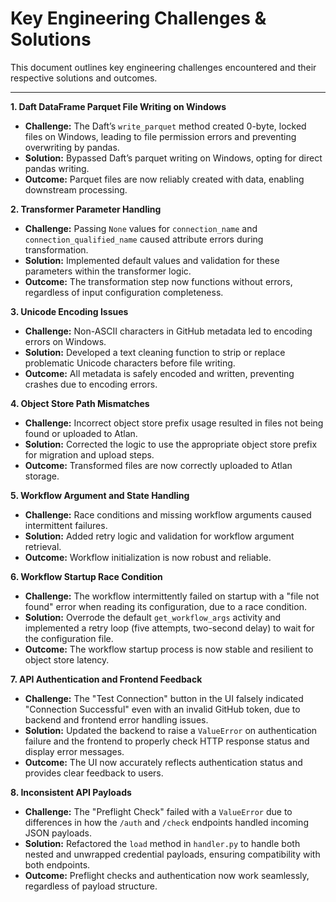 # Key Engineering Challenges & Solutions

This document outlines key engineering challenges encountered and their respective solutions and outcomes.

---

**1. Daft DataFrame Parquet File Writing on Windows**

- **Challenge:** The Daft’s `write_parquet` method created 0-byte, locked files on Windows, leading to file permission errors and preventing overwriting by pandas.
- **Solution:** Bypassed Daft’s parquet writing on Windows, opting for direct pandas writing.
- **Outcome:** Parquet files are now reliably created with data, enabling downstream processing.

**2. Transformer Parameter Handling**

- **Challenge:** Passing `None` values for `connection_name` and `connection_qualified_name` caused attribute errors during transformation.
- **Solution:** Implemented default values and validation for these parameters within the transformer logic.
- **Outcome:** The transformation step now functions without errors, regardless of input configuration completeness.

**3. Unicode Encoding Issues**

- **Challenge:** Non-ASCII characters in GitHub metadata led to encoding errors on Windows.
- **Solution:** Developed a text cleaning function to strip or replace problematic Unicode characters before file writing.
- **Outcome:** All metadata is safely encoded and written, preventing crashes due to encoding errors.

**4. Object Store Path Mismatches**

- **Challenge:** Incorrect object store prefix usage resulted in files not being found or uploaded to Atlan.
- **Solution:** Corrected the logic to use the appropriate object store prefix for migration and upload steps.
- **Outcome:** Transformed files are now correctly uploaded to Atlan storage.

**5. Workflow Argument and State Handling**

- **Challenge:** Race conditions and missing workflow arguments caused intermittent failures.
- **Solution:** Added retry logic and validation for workflow argument retrieval.
- **Outcome:** Workflow initialization is now robust and reliable.

**6. Workflow Startup Race Condition**

- **Challenge:** The workflow intermittently failed on startup with a "file not found" error when reading its configuration, due to a race condition.
- **Solution:** Overrode the default `get_workflow_args` activity and implemented a retry loop (five attempts, two-second delay) to wait for the configuration file.
- **Outcome:** The workflow startup process is now stable and resilient to object store latency.

**7. API Authentication and Frontend Feedback**

- **Challenge:** The "Test Connection" button in the UI falsely indicated "Connection Successful" even with an invalid GitHub token, due to backend and frontend error handling issues.
- **Solution:** Updated the backend to raise a `ValueError` on authentication failure and the frontend to properly check HTTP response status and display error messages.
- **Outcome:** The UI now accurately reflects authentication status and provides clear feedback to users.

**8. Inconsistent API Payloads**

- **Challenge:** The "Preflight Check" failed with a `ValueError` due to differences in how the `/auth` and `/check` endpoints handled incoming JSON payloads.
- **Solution:** Refactored the `load` method in `handler.py` to handle both nested and unwrapped credential payloads, ensuring compatibility with both endpoints.
- **Outcome:** Preflight checks and authentication now work seamlessly, regardless of payload structure.
